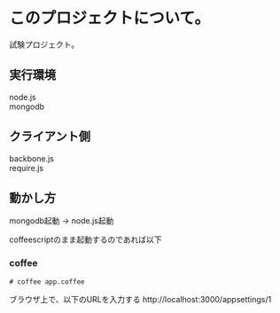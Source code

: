 このプロジェクトについて。
============
試験プロジェクト。

実行環境
------
node.js  
mongodb

クライアント側
------
backbone.js  
require.js

動かし方
------
mongodb起動 → node.js起動

coffeescriptのまま起動するのであれば以下
### coffee ###
    # coffee app.coffee

ブラウザ上で、以下のURLを入力する
http://localhost:3000/appsettings/1